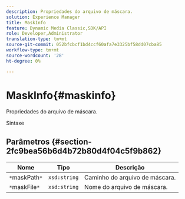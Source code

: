 ```yaml
---
description: Propriedades do arquivo de máscara.
solution: Experience Manager
title: MaskInfo
feature: Dynamic Media Classic,SDK/API
role: Developer,Administrator
translation-type: tm+mt
source-git-commit: 052bfcbcf1bd4ccf60afa7e3325bf58dd07cba85
workflow-type: tm+mt
source-wordcount: '28'
ht-degree: 0%

---
```



# MaskInfo{#maskinfo}

Propriedades do arquivo de máscara.

Sintaxe

## Parâmetros {#section-2fc9bea56b6d4b72b80d4f04c5f9b862}

| Nome | Tipo | Descrição |
|---|---|---|
| `*`maskPath`*` | `xsd:string` | Caminho do arquivo de máscara. |
| `*`maskFile`*` | `xsd:string` | Nome do arquivo de máscara. |

